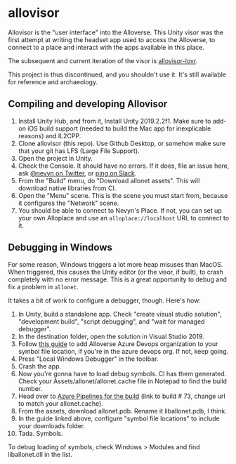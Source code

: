 # allovisor

Allovisor is the "user interface" into the Alloverse. This Unity visor was the first attempt at writing the headset
app used to access the Alloverse, to connect to a place and interact with the apps available in this place.

The subsequent and current iteration of the visor is [allovisor-lovr](https://github.com/alloverse/allovisor-lovr/).

This project is thus discontinued, and you shouldn't use it. It's still available for reference and archaeology.

## Compiling and developing Allovisor

1. Install Unity Hub, and from it, Install Unity 2019.2.2f1. Make sure to add-on iOS build support (needed to build the Mac app for inexplicable reasons) and IL2CPP.
2. Clone allovisor (this repo). Use Github Desktop, or somehow make sure that your git has LFS (Large File Support).
3. Open the project in Unity.
4. Check the Console. It should have no errors. If it does, file an issue here, ask [@nevyn on Twitter](https://twitter.com/nevyn), or [ping on Slack](https://join.slack.com/t/alloverse/shared_invite/enQtNTE3NTI3Mjc5NzUxLTBhNjExOTExOWZiZjAyYmFkOTNkMDBkMGE2MTlhMjU1NmJmZDVjOGRhNGVkMTRlZTJhODlkOTYyMmYzYTJkMzU).
5. From the "Build" menu, do "Download allonet assets". This will download native libraries from CI.
6. Open the "Menu" scene. This is the scene you must start from, because it configures the "Network" scene.
7. You should be able to connect to Nevyn's Place. If not, you can set up your own Alloplace and use an `alloplace://localhost` URL to connect to it.

## Debugging in Windows

For some reason, Windows triggers a lot more heap misuses than MacOS. When triggered, this causes
the Unity editor (or the visor, if built), to crash completely with no error message. This is a
great opportunity to debug and fix a problem in `allonet`.

It takes a bit of work to configure a debugger, though. Here's how:

1. In Unity, build a standalone app. Check "create visual studio solution",
   "development build", "script debugging", and "wait for managed debugger".
2. In the destination folder, open the solution in Visual Studio 2019.
3. Follow [this guide](https://docs.microsoft.com/en-us/visualstudio/debugger/specify-symbol-dot-pdb-and-source-files-in-the-visual-studio-debugger?view=vs-2019) to add Alloverse Azure Devops organization
   to your symbol file location, if you're in the azure devops org. If not,
   keep going.
3. Press "Local Windows Debugger" in the toolbar.
4. Crash the app.
5. Now you're gonna have to load debug symbols. CI has them generated. Check
   your Assets/allonet/allonet.cache file in Notepad to find the build number.
6. Head over to [Azure Pipelines for the build](https://dev.azure.com/alloverse/allonet/_build/results?buildId=73)
   (link to build # 73, change url to match your allonet.cache).
7. From the assets, download allonet.pdb. Rename it liballonet.pdb, I think.
8. In the guide linked above, configure "symbol file locations" to include
   your downloads folder.
9. Tada. Symbols.

To debug loading of symbols, check Windows > Modules and find liballonet.dll in the list.
